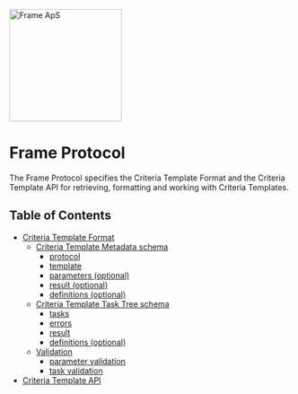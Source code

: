 <img alt="Frame ApS" src="https://openframe-public.s3.eu-west-1.amazonaws.com/assets/logo-text-google-admin.png" width="200" />

# Frame Protocol
The Frame Protocol specifies the Criteria Template Format and the Criteria Template API for retrieving, formatting
and working with Criteria Templates.

## Table of Contents
- [Criteria Template Format](schemas/README.md)
  - [Criteria Template Metadata schema](schemas/README.md#criteria-template-metadata-schema)
    - [protocol](schemas/README.md#protocol)
    - [template](schemas/README.md#template)
    - [parameters (optional)](schemas/README.md#parameters-optional)
    - [result (optional)](schemas/README.md#result-optional)
    - [definitions (optional)](schemas/README.md#definitions-optional)
  - [Criteria Template Task Tree schema](schemas/README.md#criteria-template-task-tree-schema)
    - [tasks](schemas/README.md#tasks)
    - [errors](schemas/README.md#errors)
    - [result](schemas/README.md#result)
    - [definitions (optional)](schemas/README.md#definitions-optional-1)
  - [Validation](schemas/README.md#validation)
    - [parameter validation](schemas/README.md#parameter-validation)
    - [task validation](schemas/README.md#task-validation)
- [Criteria Template API](api/README.md)
